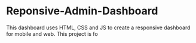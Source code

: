 # Reponsive-Admin-Dashboard
This dashboard uses HTML, CSS and JS to create a responsive dashboard for mobile and web. This project is fo
